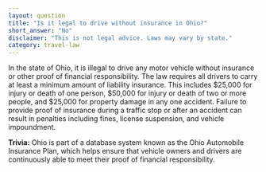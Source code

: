 ```yaml
---
layout: question
title: "Is it legal to drive without insurance in Ohio?"
short_answer: "No"
disclaimer: "This is not legal advice. Laws may vary by state."
category: travel-law
---
```

In the state of Ohio, it is illegal to drive any motor vehicle without insurance or other proof of financial responsibility. The law requires all drivers to carry at least a minimum amount of liability insurance. This includes $25,000 for injury or death of one person, $50,000 for injury or death of two or more people, and $25,000 for property damage in any one accident. Failure to provide proof of insurance during a traffic stop or after an accident can result in penalties including fines, license suspension, and vehicle impoundment.

**Trivia:** Ohio is part of a database system known as the Ohio Automobile Insurance Plan, which helps ensure that vehicle owners and drivers are continuously able to meet their proof of financial responsibility.
